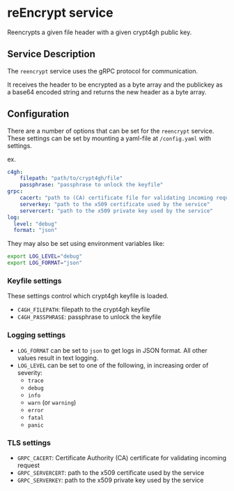 # reEncrypt service

Reencrypts a given file header with a given crypt4gh public key.

## Service Description

The `reencrypt` service uses the gRPC protocol for communication.

It receives the header to be encrypted as a byte array and the publickey as a base64 encoded string and returns the new header as a byte array.

## Configuration

There are a number of options that can be set for the `reencrypt` service.
These settings can be set by mounting a yaml-file at `/config.yaml` with settings.

ex.

```yaml
c4gh:
    filepath: "path/to/crypt4gh/file"
    passphrase: "passphrase to unlock the keyfile"
grpc:
    cacert: "path to (CA) certificate file for validating incoming request"
    serverkey: "path to the x509 certificate used by the service"
    servercert: "path to the x509 private key used by the service"
log:
  level: "debug"
  format: "json"
```

They may also be set using environment variables like:

```bash
export LOG_LEVEL="debug"
export LOG_FORMAT="json"
```

### Keyfile settings

These settings control which crypt4gh keyfile is loaded.

- `C4GH_FILEPATH`: filepath to the crypt4gh keyfile
- `C4GH_PASSPHRASE`: passphrase to unlock the keyfile

### Logging settings

- `LOG_FORMAT` can be set to `json` to get logs in JSON format. All other values result in text logging.
- `LOG_LEVEL` can be set to one of the following, in increasing order of severity:
  - `trace`
  - `debug`
  - `info`
  - `warn` (or `warning`)
  - `error`
  - `fatal`
  - `panic`

### TLS settings

- `GRPC_CACERT`: Certificate Authority (CA) certificate for validating incoming request
- `GRPC_SERVERCERT`: path to the x509 certificate used by the service
- `GRPC_SERVERKEY`: path to the x509 private key used by the service
